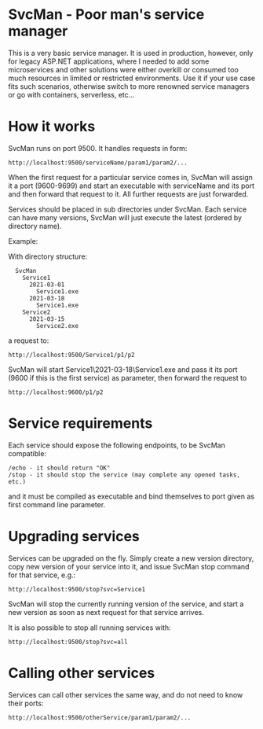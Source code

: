 # SvcMan - Poor man's service manager

This is a very basic service manager. It is used in production, however, only for legacy ASP.NET applications, where I needed to add some microservices and other solutions were either overkill or consumed too much resources in limited or restricted environments. Use it if your use case fits such scenarios, otherwise switch to more renowned service managers or go with containers, serverless, etc...

# How it works

SvcMan runs on port 9500. It handles requests in form:

```
http://localhost:9500/serviceName/param1/param2/...
```

When the first request for a particular service comes in, SvcMan will assign it a port (9600-9699) and start an executable with serviceName and its port and then forward that request to it. All further requests are just forwarded.

Services should be placed in sub directories under SvcMan. Each service can have many versions, SvcMan will just execute the latest (ordered by directory name).

Example:

With directory structure:

```
  SvcMan
    Service1
      2021-03-01
        Service1.exe
      2021-03-18
        Service1.exe
    Service2
      2021-03-15
        Service2.exe
```

a request to: 

```
http://localhost:9500/Service1/p1/p2
```

SvcMan will start Service1\2021-03-18\Service1.exe and pass it its port (9600 if this is the first service) as parameter, then forward the request to

```
http://localhost:9600/p1/p2
```

# Service requirements

Each service should expose the following endpoints, to be SvcMan compatible:

```
/echo - it should return "OK"
/stop - it should stop the service (may complete any opened tasks, etc.)
```

and it must be compiled as executable and bind themselves to port given as first command line parameter.

# Upgrading services

Services can be upgraded on the fly. Simply create a new version directory, copy new version of your service into it, and issue SvcMan stop command for that service, e.g.:

```
http://localhost:9500/stop?svc=Service1
```

SvcMan will stop the currently running version of the service, and start a new version as soon as next request for that service arrives.

It is also possible to stop all running services with:

```
http://localhost:9500/stop?svc=all
```

# Calling other services

Services can call other services the same way, and do not need to know their ports:

```
http://localhost:9500/otherService/param1/param2/...
```

